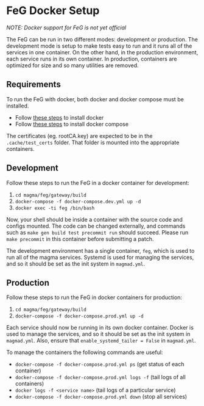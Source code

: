 # FeG Docker Setup

*NOTE: Docker support for FeG is not yet official*

The FeG can be run in two different modes: development or production.
The development mode is setup to make tests easy to run and it runs all of the
services in one container. On the other hand, in the production environment,
each service runs in its own container. In production, containers are optimized
for size and so many utilities are removed.

## Requirements

To run the FeG with docker, both docker and docker compose must be installed.
* Follow [these steps](https://docs.docker.com/install/) to install docker
* Follow [these steps](https://docs.docker.com/compose/install/) to install docker compose

The certificates (eg. rootCA.key) are expected to be in the `.cache/test_certs`
folder. That folder is mounted into the appropriate containers.

## Development

Follow these steps to run the FeG in a docker container for development:
1. `cd magma/feg/gateway/build`
2. `docker-compose -f docker-compose.dev.yml up -d`
3. `docker exec -ti feg /bin/bash`

Now, your shell should be inside a container with the source code
and configs mounted. The code can be changed externally, and commands such as
`make gen build test precommit run` should succeed.
Please run `make precommit` in this container before submitting a patch.

The development environment has a single container, `feg`, which is used to
run all of the magma services. Systemd is used for managing the services,
and so it should be set as the init system in `magmad.yml`.

## Production

Follow these steps to run the FeG in docker containers for production:
1. `cd magma/feg/gateway/build`
2. `docker-compose -f docker-compose.prod.yml up -d`

Each service should now be running in its own docker container. Docker is used
to manage the services, and so it should be set as the init system in 
`magmad.yml`. Also, ensure that `enable_systemd_tailer = False` in `magmad.yml`.

To manage the containers the following commands are useful:
* `docker-compose -f docker-compose.prod.yml ps` (get status of each container)
* `docker-compose -f docker-compose.prod.yml logs -f` (tail logs of all containers)
* `docker logs -f <service name>` (tail logs of a particular service)
* `docker-compose -f docker-compose.prod.yml down` (stop all services)
